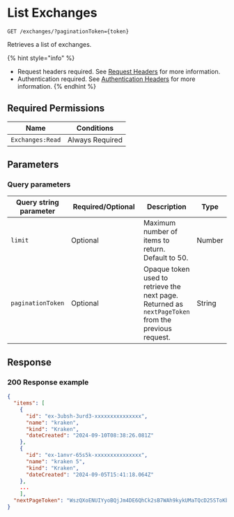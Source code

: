 # List Exchanges

`GET /exchanges/?paginationToken={token}`

Retrieves a list of exchanges.

{% hint style="info" %}
* Request headers required. See [Request Headers](../../../getting-started/request-headers.md) for more information.
* Authentication required. See [Authentication Headers](../../../getting-started/request-headers.md#authentication-headers) for more information.
{% endhint %}

## Required Permissions

| Name             | Conditions      |
| ---------------- | --------------- |
| `Exchanges:Read` | Always Required |

## Parameters <a href="#parameters.1" id="parameters.1"></a>

### Query parameters <a href="#path-parameters" id="path-parameters"></a>

<table><thead><tr><th>Query string parameter</th><th width="196">Required/Optional</th><th>Description</th><th>Type</th></tr></thead><tbody><tr><td><code>limit</code></td><td>Optional</td><td>Maximum number of items to return. Default to 50.</td><td>Number</td></tr><tr><td><code>paginationToken</code></td><td>Optional</td><td>Opaque token used to retrieve the next page. Returned as <code>nextPageToken</code> from the previous request.</td><td>String</td></tr></tbody></table>

## Response <a href="#response" id="response"></a>

### 200 Response example <a href="#response-example" id="response-example"></a>

```json
{
  "items": [
    {
      "id": "ex-3ubsh-3urd3-xxxxxxxxxxxxxxx",
      "name": "kraken",
      "kind": "Kraken",
      "dateCreated": "2024-09-10T08:38:26.081Z"
    },
    {
      "id": "ex-1anvr-65s5k-xxxxxxxxxxxxxxx",
      "name": "kraken 5",
      "kind": "Kraken",
      "dateCreated": "2024-09-05T15:41:18.064Z"
    },
    ...
    ],
  "nextPageToken": "WszQXoENUIYyoBQjJm4DE6QhCk2sB7WAh9kykUMaTQcD25SToKbuXkgf3td8ZYb2LrtopPLo35u407gwwA1Sug=="
}
```

